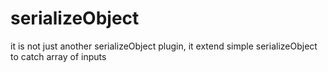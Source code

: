 # serializeObject
it is not just another serializeObject plugin, it extend simple serializeObject to catch array of inputs
